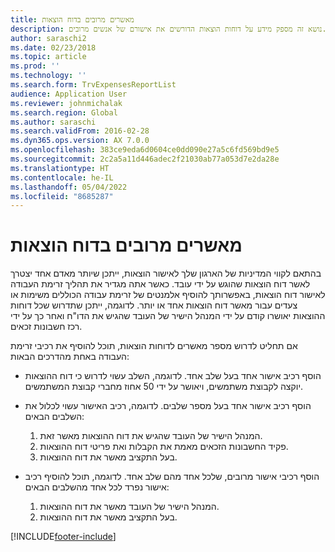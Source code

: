 ```yaml
---
title: מאשרים מרובים בדוח הוצאות
description: נושא זה מספק מידע על דוחות הוצאות הדורשים את אישורם של אנשים מרובים.
author: saraschi2
ms.date: 02/23/2018
ms.topic: article
ms.prod: ''
ms.technology: ''
ms.search.form: TrvExpensesReportList
audience: Application User
ms.reviewer: johnmichalak
ms.search.region: Global
ms.author: saraschi
ms.search.validFrom: 2016-02-28
ms.dyn365.ops.version: AX 7.0.0
ms.openlocfilehash: 383ce9eda6d0604ce0dd090e27a5c6fd569bd9e5
ms.sourcegitcommit: 2c2a5a11d446adec2f21030ab77a053d7e2da28e
ms.translationtype: HT
ms.contentlocale: he-IL
ms.lasthandoff: 05/04/2022
ms.locfileid: "8685287"
---
```

# <a name="multiple-approvers-on-an-expense-report"></a>מאשרים מרובים בדוח הוצאות

בהתאם לקווי המדיניות של הארגון שלך לאישור הוצאות, ייתכן שיותר מאדם אחד יצטרך לאשר דוח הוצאות שהוגש על ידי עובד. כאשר אתה מגדיר את תהליך זרימת העבודה לאישור דוח הוצאות, באפשרותך להוסיף אלמנטים של זרימת עבודה הכוללים משימות או צעדים עבור מאשר דוח הוצאות אחד או יותר. לדוגמה, ייתכן שתדרוש שכל דוחות ההוצאות יאושרו קודם על ידי המנהל הישיר של העובד שהגיש את הדו"ח ואחר כך על ידי רכז חשבונות זכאים.

אם תחליט לדרוש מספר מאשרים לדוחות הוצאות, תוכל להוסיף את רכיבי זרימת העבודה באחת מהדרכים הבאות:

- הוסף רכיב אישור אחד בעל שלב אחד. לדוגמה, השלב עשוי לדרוש כי דוח ההוצאות יוקצה לקבוצת משתמשים, ויאושר על ידי 50 אחוז מחברי קבוצת המשתמשים.
- הוסף רכיב אישור אחד בעל מספר שלבים. לדוגמה, רכיב האישור עשוי לכלול את השלבים הבאים:

    1. המנהל הישיר של העובד שהגיש את דוח ההוצאות מאשר זאת.
    2. פקיד החשבונות הזכאים מאמת את הקבלות ואת פריטי דוח ההוצאות.
    3. בעל התקציב מאשר את דוח ההוצאות.

- הוסף רכיבי אישור מרובים, שלכל אחד מהם שלב אחד. לדוגמה, תוכל להוסיף רכיב אישור נפרד לכל אחד מהשלבים הבאים:

    1. המנהל הישיר של העובד מאשר את דוח ההוצאות.
    2. בעל התקציב מאשר את דוח ההוצאות.


[!INCLUDE[footer-include](../includes/footer-banner.md)]